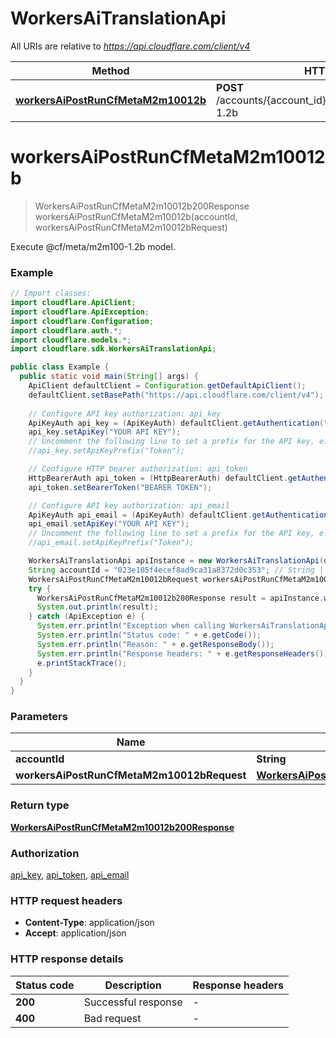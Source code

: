 # WorkersAiTranslationApi

All URIs are relative to *https://api.cloudflare.com/client/v4*

| Method | HTTP request | Description |
|------------- | ------------- | -------------|
| [**workersAiPostRunCfMetaM2m10012b**](WorkersAiTranslationApi.md#workersAiPostRunCfMetaM2m10012b) | **POST** /accounts/{account_id}/ai/run/@cf/meta/m2m100-1.2b | Execute @cf/meta/m2m100-1.2b model. |


<a id="workersAiPostRunCfMetaM2m10012b"></a>
# **workersAiPostRunCfMetaM2m10012b**
> WorkersAiPostRunCfMetaM2m10012b200Response workersAiPostRunCfMetaM2m10012b(accountId, workersAiPostRunCfMetaM2m10012bRequest)

Execute @cf/meta/m2m100-1.2b model.

### Example
```java
// Import classes:
import cloudflare.ApiClient;
import cloudflare.ApiException;
import cloudflare.Configuration;
import cloudflare.auth.*;
import cloudflare.models.*;
import cloudflare.sdk.WorkersAiTranslationApi;

public class Example {
  public static void main(String[] args) {
    ApiClient defaultClient = Configuration.getDefaultApiClient();
    defaultClient.setBasePath("https://api.cloudflare.com/client/v4");
    
    // Configure API key authorization: api_key
    ApiKeyAuth api_key = (ApiKeyAuth) defaultClient.getAuthentication("api_key");
    api_key.setApiKey("YOUR API KEY");
    // Uncomment the following line to set a prefix for the API key, e.g. "Token" (defaults to null)
    //api_key.setApiKeyPrefix("Token");

    // Configure HTTP bearer authorization: api_token
    HttpBearerAuth api_token = (HttpBearerAuth) defaultClient.getAuthentication("api_token");
    api_token.setBearerToken("BEARER TOKEN");

    // Configure API key authorization: api_email
    ApiKeyAuth api_email = (ApiKeyAuth) defaultClient.getAuthentication("api_email");
    api_email.setApiKey("YOUR API KEY");
    // Uncomment the following line to set a prefix for the API key, e.g. "Token" (defaults to null)
    //api_email.setApiKeyPrefix("Token");

    WorkersAiTranslationApi apiInstance = new WorkersAiTranslationApi(defaultClient);
    String accountId = "023e105f4ecef8ad9ca31a8372d0c353"; // String | 
    WorkersAiPostRunCfMetaM2m10012bRequest workersAiPostRunCfMetaM2m10012bRequest = new WorkersAiPostRunCfMetaM2m10012bRequest(); // WorkersAiPostRunCfMetaM2m10012bRequest | 
    try {
      WorkersAiPostRunCfMetaM2m10012b200Response result = apiInstance.workersAiPostRunCfMetaM2m10012b(accountId, workersAiPostRunCfMetaM2m10012bRequest);
      System.out.println(result);
    } catch (ApiException e) {
      System.err.println("Exception when calling WorkersAiTranslationApi#workersAiPostRunCfMetaM2m10012b");
      System.err.println("Status code: " + e.getCode());
      System.err.println("Reason: " + e.getResponseBody());
      System.err.println("Response headers: " + e.getResponseHeaders());
      e.printStackTrace();
    }
  }
}
```

### Parameters

| Name | Type | Description  | Notes |
|------------- | ------------- | ------------- | -------------|
| **accountId** | **String**|  | |
| **workersAiPostRunCfMetaM2m10012bRequest** | [**WorkersAiPostRunCfMetaM2m10012bRequest**](WorkersAiPostRunCfMetaM2m10012bRequest.md)|  | [optional] |

### Return type

[**WorkersAiPostRunCfMetaM2m10012b200Response**](WorkersAiPostRunCfMetaM2m10012b200Response.md)

### Authorization

[api_key](../README.md#api_key), [api_token](../README.md#api_token), [api_email](../README.md#api_email)

### HTTP request headers

 - **Content-Type**: application/json
 - **Accept**: application/json

### HTTP response details
| Status code | Description | Response headers |
|-------------|-------------|------------------|
| **200** | Successful response |  -  |
| **400** | Bad request |  -  |


